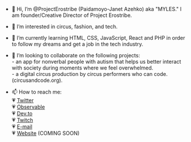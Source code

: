 - 👋 Hi, I’m @ProjectErostribe (Paidamoyo-Janet Azehko) aka "MYLES." I am founder/Creative Director of Project Erostribe.
- 👀 I’m interested in circus, fashion, and tech.
- 🌱 I’m currently learning HTML, CSS, JavaScript, React and PHP in order to follow my dreams and get a job in the tech industry.
- 💞️ I’m looking to collaborate on the following projects:<br>
      - an app for nonverbal people with autism that helps us better interact with society during moments where we feel overwhelmed.<br>
      - a digital circus production by circus performers who can code. (circusandcode.org).


- 📫 How to reach me: <br>
  :heartpulse: [Twitter](www.twitter.com/advocatemyles) <br>
  :heartpulse: [Observable](https://www.observablehq.com/@projecterostribe) <br>
  :heartpulse: [Dev.to](https://dev.to/projecterostribe) <br>
  :heartpulse: [Twitch](https://www.twitch.tv/projecterostribe)<br>
  :heartpulse: [E-mail](info@projecterostribe.com) <br>
  :heartpulse: [Website](https://www.projecterostribe.com) (COMING SOON)

<!---
ProjectErostribe/ProjectErostribe is a ✨ special ✨ repository because its `README.md` (this file) appears on your GitHub profile.
You can click the Preview link to take a look at your changes.
--->
